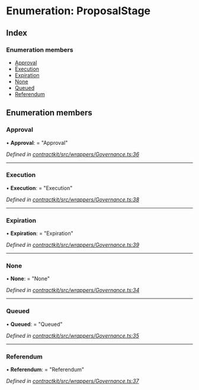 # Enumeration: ProposalStage

## Index

### Enumeration members

* [Approval](_wrappers_governance_.proposalstage.md#approval)
* [Execution](_wrappers_governance_.proposalstage.md#execution)
* [Expiration](_wrappers_governance_.proposalstage.md#expiration)
* [None](_wrappers_governance_.proposalstage.md#none)
* [Queued](_wrappers_governance_.proposalstage.md#queued)
* [Referendum](_wrappers_governance_.proposalstage.md#referendum)

## Enumeration members

###  Approval

• **Approval**: = "Approval"

*Defined in [contractkit/src/wrappers/Governance.ts:36](https://github.com/celo-org/celo-monorepo/blob/master/packages/contractkit/src/wrappers/Governance.ts#L36)*

___

###  Execution

• **Execution**: = "Execution"

*Defined in [contractkit/src/wrappers/Governance.ts:38](https://github.com/celo-org/celo-monorepo/blob/master/packages/contractkit/src/wrappers/Governance.ts#L38)*

___

###  Expiration

• **Expiration**: = "Expiration"

*Defined in [contractkit/src/wrappers/Governance.ts:39](https://github.com/celo-org/celo-monorepo/blob/master/packages/contractkit/src/wrappers/Governance.ts#L39)*

___

###  None

• **None**: = "None"

*Defined in [contractkit/src/wrappers/Governance.ts:34](https://github.com/celo-org/celo-monorepo/blob/master/packages/contractkit/src/wrappers/Governance.ts#L34)*

___

###  Queued

• **Queued**: = "Queued"

*Defined in [contractkit/src/wrappers/Governance.ts:35](https://github.com/celo-org/celo-monorepo/blob/master/packages/contractkit/src/wrappers/Governance.ts#L35)*

___

###  Referendum

• **Referendum**: = "Referendum"

*Defined in [contractkit/src/wrappers/Governance.ts:37](https://github.com/celo-org/celo-monorepo/blob/master/packages/contractkit/src/wrappers/Governance.ts#L37)*

